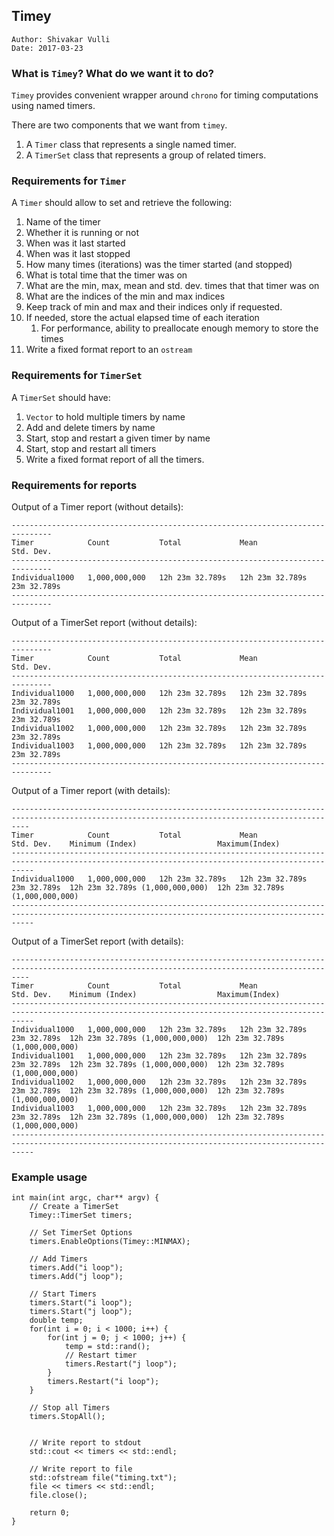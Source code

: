 ## Timey

```
Author: Shivakar Vulli
Date: 2017-03-23
```

### What is `Timey`? What do we want it to do?

`Timey` provides convenient wrapper around `chrono` for timing
computations using named timers.

There are two components that we want from `timey`.

1. A `Timer` class that represents a single named timer.
2. A `TimerSet` class that represents a group of related timers.

### Requirements for `Timer`

A `Timer` should allow to set and retrieve the following:

1. Name of the timer
1. Whether it is running or not
1. When was it last started
1. When was it last stopped
1. How many times (iterations) was the timer started (and stopped)
1. What is total time that the timer was on
1. What are the min, max, mean and std. dev. times that that timer was on
1. What are the indices of the min and max indices
1. Keep track of min and max and their indices only if requested.
1. If needed, store the actual elapsed time of each iteration
    1. For performance, ability to preallocate enough memory to store the
       times
1. Write a fixed format report to an `ostream`

### Requirements for `TimerSet`

A `TimerSet` should have:

1. `Vector` to hold multiple timers by name
1. Add and delete timers by name
1. Start, stop and restart a given timer by name
1. Start, stop and restart all timers
1. Write a fixed format report of all the timers.


### Requirements for reports

Output of a Timer report (without details):

```
-------------------------------------------------------------------------------
Timer            Count           Total             Mean             Std. Dev.
-------------------------------------------------------------------------------
Individual1000   1,000,000,000   12h 23m 32.789s   12h 23m 32.789s  23m 32.789s
-------------------------------------------------------------------------------
```

Output of a TimerSet report (without details):

```
-------------------------------------------------------------------------------
Timer            Count           Total             Mean             Std. Dev.
-------------------------------------------------------------------------------
Individual1000   1,000,000,000   12h 23m 32.789s   12h 23m 32.789s  23m 32.789s
Individual1001   1,000,000,000   12h 23m 32.789s   12h 23m 32.789s  23m 32.789s
Individual1002   1,000,000,000   12h 23m 32.789s   12h 23m 32.789s  23m 32.789s
Individual1003   1,000,000,000   12h 23m 32.789s   12h 23m 32.789s  23m 32.789s
-------------------------------------------------------------------------------
```

Output of a Timer report (with details):

```
------------------------------------------------------------------------------------------------------------------------------------------------
Timer            Count           Total             Mean             Std. Dev.    Minimum (Index)                  Maximum(Index)
-------------------------------------------------------------------------------------------------------------------------------------------------
Individual1000   1,000,000,000   12h 23m 32.789s   12h 23m 32.789s  23m 32.789s  12h 23m 32.789s (1,000,000,000)  12h 23m 32.789s (1,000,000,000)
-------------------------------------------------------------------------------------------------------------------------------------------------
```

Output of a TimerSet report (with details):

```
------------------------------------------------------------------------------------------------------------------------------------------------
Timer            Count           Total             Mean             Std. Dev.    Minimum (Index)                  Maximum(Index)
-------------------------------------------------------------------------------------------------------------------------------------------------
Individual1000   1,000,000,000   12h 23m 32.789s   12h 23m 32.789s  23m 32.789s  12h 23m 32.789s (1,000,000,000)  12h 23m 32.789s (1,000,000,000)
Individual1001   1,000,000,000   12h 23m 32.789s   12h 23m 32.789s  23m 32.789s  12h 23m 32.789s (1,000,000,000)  12h 23m 32.789s (1,000,000,000)
Individual1002   1,000,000,000   12h 23m 32.789s   12h 23m 32.789s  23m 32.789s  12h 23m 32.789s (1,000,000,000)  12h 23m 32.789s (1,000,000,000)
Individual1003   1,000,000,000   12h 23m 32.789s   12h 23m 32.789s  23m 32.789s  12h 23m 32.789s (1,000,000,000)  12h 23m 32.789s (1,000,000,000)
-------------------------------------------------------------------------------------------------------------------------------------------------
```

### Example usage

```
int main(int argc, char** argv) {
    // Create a TimerSet
    Timey::TimerSet timers;

    // Set TimerSet Options
    timers.EnableOptions(Timey::MINMAX);

    // Add Timers
    timers.Add("i loop");
    timers.Add("j loop");

    // Start Timers
    timers.Start("i loop");
    timers.Start("j loop");
    double temp;
    for(int i = 0; i < 1000; i++) {
        for(int j = 0; j < 1000; j++) {
            temp = std::rand();
            // Restart timer
            timers.Restart("j loop");
        }
        timers.Restart("i loop");
    }

    // Stop all Timers
    timers.StopAll();


    // Write report to stdout
    std::cout << timers << std::endl;

    // Write report to file
    std::ofstream file("timing.txt");
    file << timers << std::endl;
    file.close();

    return 0;
}
```
